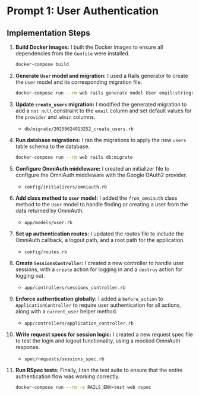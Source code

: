 # Prompt 1: User Authentication

## Implementation Steps

1.  **Build Docker images:** I built the Docker images to ensure all dependencies from the `Gemfile` were installed.
    ```bash
    docker-compose build
    ```

2.  **Generate `User` model and migration:** I used a Rails generator to create the `User` model and its corresponding migration file.
    ```bash
    docker-compose run --rm web rails generate model User email:string:uniq name:string uid:string provider:string admin:boolean
    ```

3.  **Update `create_users` migration:** I modified the generated migration to add a `not null` constraint to the `email` column and set default values for the `provider` and `admin` columns.
    *   `db/migrate/20250624013252_create_users.rb`

4.  **Run database migrations:** I ran the migrations to apply the new `users` table schema to the database.
    ```bash
    docker-compose run --rm web rails db:migrate
    ```

5.  **Configure OmniAuth middleware:** I created an initializer file to configure the OmniAuth middleware with the Google OAuth2 provider.
    *   `config/initializers/omniauth.rb`

6.  **Add class method to `User` model:** I added the `from_omniauth` class method to the `User` model to handle finding or creating a user from the data returned by OmniAuth.
    *   `app/models/user.rb`

7.  **Set up authentication routes:** I updated the routes file to include the OmniAuth callback, a logout path, and a root path for the application.
    *   `config/routes.rb`

8.  **Create `SessionsController`:** I created a new controller to handle user sessions, with a `create` action for logging in and a `destroy` action for logging out.
    *   `app/controllers/sessions_controller.rb`

9.  **Enforce authentication globally:** I added a `before_action` to `ApplicationController` to require user authentication for all actions, along with a `current_user` helper method.
    *   `app/controllers/application_controller.rb`

10. **Write request specs for session logic:** I created a new request spec file to test the login and logout functionality, using a mocked OmniAuth response.
    *   `spec/requests/sessions_spec.rb`

11. **Run RSpec tests:** Finally, I ran the test suite to ensure that the entire authentication flow was working correctly.
    ```bash
    docker-compose run --rm -e RAILS_ENV=test web rspec
    ```
